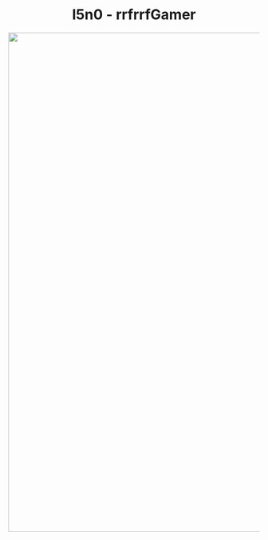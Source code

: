 <h1 align="center">l5n0 - rrfrrfGamer</h1>

<img align="middle" height="1000" src="https://media.tenor.com/QXYL8hZsv0IAAAAi/eating-the-pet-collective.gif"/>

